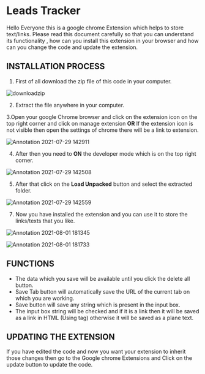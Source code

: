 # Leads Tracker

Hello Everyone this is a google chrome Extension which helps to store text/links. Please read this document carefully so that you can understand its functionality , how can you install this extension in your browser and how can you change the code and update the extension.

## INSTALLATION PROCESS

1. First of all download the zip file of this code in your computer.

![downloadzip](https://user-images.githubusercontent.com/77968856/127467127-f69dea07-d183-4ee2-98f4-1b57c25ffd9f.jpg)


2. Extract the file anywhere in your computer.

3.Open your google Chrome browser and click on the extension icon on the top right corner and click on manage extension **OR** If the extension icon is not visible then open the settings of chrome there will be a link to extension.

![Annotation 2021-07-29 142911](https://user-images.githubusercontent.com/77968856/127480185-3caba116-83a3-4f7b-88b7-28430e9ea26b.jpg)


4. After then you need to **ON** the developer mode which is on the top right corner.

![Annotation 2021-07-29 142508](https://user-images.githubusercontent.com/77968856/127480472-0c49e3db-735b-404b-9c9b-aa3f06ac9c71.jpg)

5. After that click on the **Load Unpacked** button and select the extracted folder.

![Annotation 2021-07-29 142559](https://user-images.githubusercontent.com/77968856/127480831-dac28751-b9ba-45a9-897c-533de80a3dcf.jpg)


7. Now you have installed the extension and you can use it to store the links/texts that you like.

![Annotation 2021-08-01 181345](https://user-images.githubusercontent.com/77968856/127771362-7f9fdc16-033d-45ea-a86b-a05e1591df50.jpg)

![Annotation 2021-08-01 181733](https://user-images.githubusercontent.com/77968856/127771446-16656e94-3f35-4491-9275-0aac67af7be9.jpg)



## FUNCTIONS

* The data which you save will be available until you click the delete all button.
* Save Tab button will automatically save the URL of the current tab on which you are working.
* Save button will save any string which is present in the input box.
* The input box string will be checked and if it is a link then it will be saved as a link in HTML (Using <a> tag) otherwise it will be saved as a plane text.

## UPDATING THE EXTENSION
  
If you have edited the code and now you want your extension to inherit those changes then go to the Google chrome Extensions and Click on the update button to update the code.

